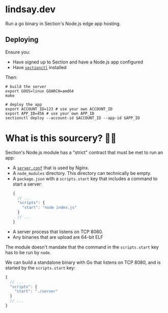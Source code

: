 # lindsay.dev

Run a go binary in Section's Node.js edge app hosting.

## Deploying

Ensure you:

- Have signed up to Section and have a Node.js app configured
- Have [`sectionctl`](https://github.com/section/sectionctl/releases/latest) installed

Then:

```
# build the server
export GOOS=linux GOARCH=amd64
make

# deploy the app
export ACCOUNT_ID=123 # use your own ACCOUNT_ID
export APP_ID=456 # use your own APP_ID
sectionctl deploy --account-id $ACCOUNT_ID --app-id $APP_ID
```

# What is this sourcery? 🧙‍♀️

Section's Node.js module has a "strict" contract that must be met to run an app:

- A [`server.conf`](https://github.com/section/nodejs-example/blob/master/server.conf) that is used by Nginx.
- A `node_modules` directory. This directory can technically be empty. 
- A `package.json` with a `scripts.start` key that includes a command to start a server: 
  ``` javascript
  {
    // ...
    "scripts": {
      "start": "node index.js"
    }
    // ...
  }
  ```
- A server process that listens on TCP 8080.
- Any binaries that are upload are 64-bit ELF

The module doesn't mandate that the command in the `scripts.start` key has to be run by `node`. 

We can build a standalone binary with Go that listens on TCP 8080, and is started by the `scripts.start` key:

``` javascript
{
  // ...
  "scripts": {
    "start": "./server"
  }
  // ...
}
```
